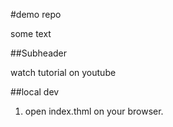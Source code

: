 #demo repo

some text

##Subheader

watch tutorial on youtube

##local dev

1. open index.thml on your browser.
